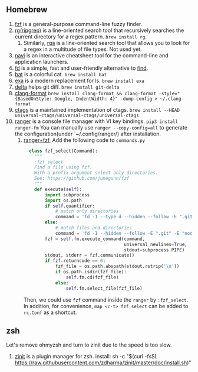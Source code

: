## Homebrew

1. [fzf](https://github.com/junegunn/fzf) is a general-purpose command-line fuzzy finder.
1. [rg(ripgrep)](https://github.com/BurntSushi/ripgrep) is a line-oriented search tool that recursively searches the current directory for a regex pattern. `brew install rg`.
    1. Similarly, [rga](https://github.com/phiresky/ripgrep-all) is a line-oriented search tool that allows you to look for a regex in a multitude of file types. Not used yet.
1. [navi](https://github.com/denisidoro/navi) is an interactive cheatsheet tool for the command-line and application launchers.
1. [fd](https://github.com/sharkdp/fd) is a simple, fast and user-friendly alternative to [find](https://www.gnu.org/software/findutils/).
1. [bat](https://github.com/sharkdp/bat) is a colorful cat. `brew install bat`
1. [exa](https://github.com/ogham/exa) is a modern replacement for ls. `brew install exa`
1. [delta](https://github.com/dandavison/delta) helps git diff. `brew install git-delta`
1. [clang-format](https://formulae.brew.sh/formula/clang-format) `brew install clang-format && clang-format -style="{BasedOnStyle: Google, IndentWidth: 4}" -dump-config > ~/.clang-format`
1. [ctags](https://github.com/universal-ctags/ctags) is a maintained implementation of ctags. `brew install --HEAD universal-ctags/universal-ctags/universal-ctags`
1. [ranger](https://github.com/ranger/ranger) is a console file manager with VI key bindings. `pip3 install ranger-fm`
    You can manually use `ranger --copy-config=all` to generate the configuration(under `~/.config/ranger/) after installation.
    1. [ranger+fzf](https://github.com/ranger/ranger/wiki/Custom-Commands#fzf-integration), Add the following code to `commands.py`
        ```python
          class fzf_select(Command):
            """
            :fzf_select
            Find a file using fzf.
            With a prefix argument select only directories.
            See: https://github.com/junegunn/fzf
            """
            def execute(self):
                import subprocess
                import os.path
                if self.quantifier:
                    # match only directories
                    command = 'fd -I --type d --hidden --follow -E ".git" -E "node_modules" . | fzf +m'
                else:
                    # match files and directories
                    command = 'fd -I --hidden --follow -E ".git" -E "node_modules" . | fzf +m'
                fzf = self.fm.execute_command(command,
                                              universal_newlines=True,
                                              stdout=subprocess.PIPE)
                stdout, stderr = fzf.communicate()
                if fzf.returncode == 0:
                    fzf_file = os.path.abspath(stdout.rstrip('\n'))
                    if os.path.isdir(fzf_file):
                        self.fm.cd(fzf_file)
                    else:
                        self.fm.select_file(fzf_file)
        ```
        Then, we could use `fzf` command inside the `ranger` by `:fzf_select`. In addition, for convenience, `map <c-t> fzf_select` can be added to `rc.Conf` as a shortcut.

## zsh

Let's remove ohmyzsh and turn to zinit due to the speed is too slow.

1. [zinit](https://github.com/zdharma/zinit) is a plugin manager for zsh. install: sh -c "$(curl -fsSL https://raw.githubusercontent.com/zdharma/zinit/master/doc/install.sh)"
